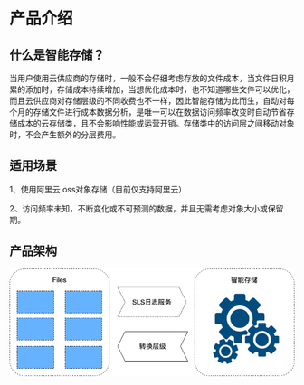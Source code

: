 # 产品介绍

## 什么是智能存储？

当用户使用云供应商的存储时，一般不会仔细考虑存放的文件成本，当文件日积月累的添加时，存储成本持续增加，当想优化成本时，也不知道哪些文件可以优化，而且云供应商对存储层级的不同收费也不一样，因此智能存储为此而生，自动对每个月的存储文件进行成本数据分析，是唯一可以在数据访问频率改变时自动节省存储成本的云存储类，且不会影响性能或运营开销。存储类中的访问层之间移动对象时，不会产生额外的分层费用。

## 适用场景

1、使用阿里云 oss对象存储（目前仅支持阿里云）

2、访问频率未知，不断变化或不可预测的数据，并且无需考虑对象大小或保留期。

## 产品架构

![](../../.gitbook/assets/yong-hu-zhi-neng-cun-chu-.drawio.png)





